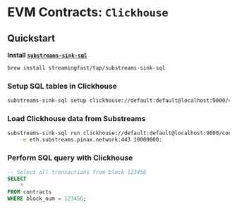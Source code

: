 # EVM Contracts: `Clickhouse`

## Quickstart

**Install [`substreams-sink-sql`](https://github.com/streamingfast/substreams-sink-sql)**

```bash
brew install streamingfast/tap/substreams-sink-sql
```

### Setup SQL tables in Clickhouse

```bash
substreams-sink-sql setup clickhouse://default:default@localhost:9000/contracts substreams.yaml
```

### Load Clickhouse data from Substreams

```bash
substreams-sink-sql run clickhouse://default:default@localhost:9000/contracts substreams.yaml \
    -e eth.substreams.pinax.network:443 10000000:
```

### Perform SQL query with Clickhouse

```sql
-- Select all transactions from block 123456
SELECT
    *
FROM contracts
WHERE block_num = 123456;
```
